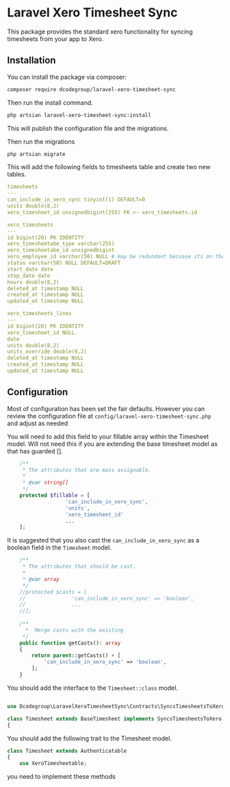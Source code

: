 # Laravel Xero Timesheet Sync

This package provides the standard xero functionality for syncing timesheets from your app to Xero.

## Installation

You can install the package via composer:

```bash
composer require dcodegroup/laravel-xero-timesheet-sync
```

Then run the install command.

```bash
php artsian laravel-xero-timesheet-sync:install
```

This will publish the configuration file and the migrations.

Then run the migrations

```bash
php artsian migrate
```

This will add the following fields to timesheets table and create two new tables.

```yaml
timesheets
---
can_include_in_xero_sync tinyint(1) DEFAULT=0
units double(8,2)
xero_timesheet_id unsignedbigint(255) FK >- xero_timesheets.id

xero_timesheets
---
id bigint(20) PK IDENTITY
xero_timesheetabe_type varchar(255)
xero_timesheetabe_id unsignedbigint
xero_employee_id varchar(50) NULL # may be redundant becuase its on the user that should be the polymporphic field. But saves a lookup
status varchar(50) NULL DEFAULT=DRAFT
start_date date
stop_date date
hours double(8,2)
deleted_at timestamp NULL
created_at timestamp NULL
updated_at timestamp NULL

xero_timesheets_lines
---
id bigint(20) PK IDENTITY
xero_timesheet_id NULL
date
units double(8,2)
units_override double(8,2)
deleted_at timestamp NULL
created_at timestamp NULL
updated_at timestamp NULL

```

## Configuration

Most of configuration has been set the fair defaults. However you can review the configuration file at `config/laravel-xero-timesheet-sync.php` and adjust as needed

You will need to add this field to your fillable array within the Timesheet model. Will not need this if you are extending the base timesheet model as that has guarded [].

```php
    /**
     * The attributes that are mass assignable.
     *
     * @var string[]
     */
    protected $fillable = [
                   'can_include_in_xero_sync',
                   'units',
                   'xero_timesheet_id'
                   ...
    ];

```

It is suggested that you also cast the `can_include_in_xero_sync` as a boolean field in the `Timesheet` model.

```php
    /**
     * The attributes that should be cast.
     *
     * @var array
     */
    //protected $casts = [
    //               'can_include_in_xero_sync' => 'boolean',
    //               ...
    //];
    
    /**
      *  Merge casts with the existing
     */
    public function getCasts(): array
    {
        return parent::getCasts() + [
            'can_include_in_xero_sync' => 'boolean',
        ];
    }

```

You should add the interface to the `Timesheet::class` model.

```php

use Dcodegroup\LaravelXeroTimesheetSync\Contracts\SyncsTimesheetsToXero;

class Timesheet extends BaseTimesheet implements SyncsTimesheetsToXero
{

```

You should add the following trait to the Timesheet model.

```php
class Timesheet extends Authenticatable
{
    use XeroTimesheetable;

```


you need to implement these methods